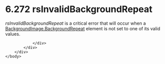 <html dir="LTR" xmlns:mshelp="http://msdn.microsoft.com/mshelp" xmlns:ddue="http://ddue.schemas.microsoft.com/authoring/2003/5" xmlns:xlink="http://www.w3.org/1999/xlink" xmlns:tool="http://www.microsoft.com/tooltip">
    <head>
        <meta http-equiv="Content-Type" content="text/html; CHARSET=utf-8"></meta>
        <meta name="save" content="history"></meta>
        <title>6.272 rsInvalidBackgroundRepeat</title>
        <xml>
            <mshelp:toctitle title="6.272 rsInvalidBackgroundRepeat"></mshelp:toctitle>
            <mshelp:rltitle title="[MS-RDL]: rsInvalidBackgroundRepeat"></mshelp:rltitle>
            <mshelp:keyword index="A" term="d043f5ba-f248-4a83-b660-95bc5b46baec"></mshelp:keyword>
            <mshelp:attr name="DCSext.ContentType" value="open specification"></mshelp:attr>
            <mshelp:attr name="AssetID" value="d043f5ba-f248-4a83-b660-95bc5b46baec"></mshelp:attr>
            <mshelp:attr name="TopicType" value="kbRef"></mshelp:attr>
            <mshelp:attr name="DCSext.Title" value="[MS-RDL]: rsInvalidBackgroundRepeat" />
        </xml>
    </head>
    <body>
        <div id="header">
            <h1 class="heading">6.272 rsInvalidBackgroundRepeat</h1>
        </div>
        <div id="mainSection">
            <div id="mainBody">
                <div id="allHistory" class="saveHistory"></div>
                <div id="sectionSection0" class="section" name="collapseableSection">
                    

<p><i>rsInvalidBackgroundRepeat</i> is a critical error that
will occur when a <a href="ddda78c1-41fa-4f6f-8338-75e87ec31483.htm">BackgroundImage.BackgroundRepeat</a>
element is not set to one of its valid values.</p>


                </div>
            </div>
        </div>
    </body>
</html>